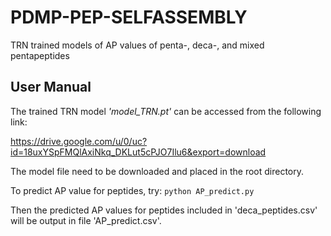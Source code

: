 # PDMP-PEP-SELFASSEMBLY
TRN trained models of AP values of penta-, deca-, and mixed pentapeptides

## User Manual

The trained TRN model _'model_TRN.pt'_ can be accessed from the following link:

https://drive.google.com/u/0/uc?id=18uxYSpFMQlAxiNkq_DKLut5cPJO7Ilu6&export=download

The model file need to be downloaded and placed in the root directory.

To predict AP value for peptides, try:
`python AP_predict.py`

Then the predicted AP values for peptides included in 'deca_peptides.csv' will be output in file 'AP_predict.csv'.
